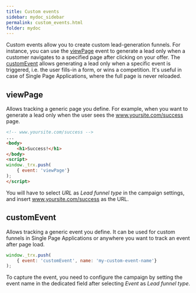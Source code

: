 ```yaml
---
title: Custom events
sidebar: mydoc_sidebar
permalink: custom_events.html
folder: mydoc
---
```


Custom events allow you to create custom lead-generation funnels.
For instance, you can use the [viewPage](#viewPage) event to generate a lead only when a customer navigates to a specified page after clicking on your offer.
The [customEvent](#customEvent) allows generating a lead only when a specific event is triggered, i.e. the user fills-in a form, or wins a competition. It's useful in case of Single Page Applications, where the full page is never reloaded.

## viewPage
Allows tracking a generic page you define. For example, when you want to generate a lead only when the user sees the www.yoursite.com/success page.

```html
<!-- www.yoursite.com/success -->
...
<body>
    <h1>Success!</h1>
</body>
<script>
window._trx.push(
    { event: 'viewPage'}
);
</script>
```
You will have to select *URL* as *Lead funnel type* in the campaign settings, and insert www.yoursite.com/success as the URL.

## customEvent
Allows tracking a generic event you define.
It can be used for custom funnels in Single Page Applications or anywhere you want to track an event after page load.

```js
window._trx.push(
    { event: 'customEvent', name: 'my-custom-event-name'}
);
```
To capture the event, you need to configure the campaign by setting the event name in the dedicated field after selecting *Event* as *Lead funnel type*.